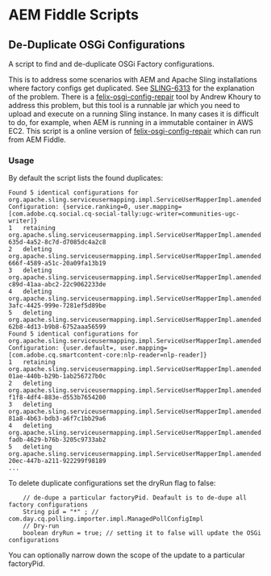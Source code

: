 # AEM Fiddle Scripts

## De-Duplicate OSGi Configurations
A script to find and de-duplicate OSGi Factory configurations.

This is to address some scenarios with AEM and Apache Sling installations where factory configs get duplicated. See [SLING-6313](https://jira.apache.org/jira/browse/SLING-6313) for the explanation of the problem.
There is a [felix-osgi-config-repair](https://github.com/cqsupport/felix-osgi-utils/tree/master/felix-osgi-config-repair) tool by Andrew Khoury to address this problem, but this tool is a runnable jar which you need to upload and execute on a running Sling instance. In many cases it is difficult to do, for example, when AEM is running in a immutable container in AWS EC2. This script is a online version of [felix-osgi-config-repair](https://github.com/cqsupport/felix-osgi-utils/tree/master/felix-osgi-config-repair) which can run from AEM Fiddle.


### Usage
By default the script lists the found duplicates: 

```
Found 5 identical configurations for org.apache.sling.serviceusermapping.impl.ServiceUserMapperImpl.amended
Configuration: {service.ranking=0, user.mapping=[com.adobe.cq.social.cq-social-tally:ugc-writer=communities-ugc-writer]}
1	retaining org.apache.sling.serviceusermapping.impl.ServiceUserMapperImpl.amended.78e7c8bd-635d-4a52-8c7d-d7085dc4a2c8
2	deleting org.apache.sling.serviceusermapping.impl.ServiceUserMapperImpl.amended.4875ca88-666f-4589-a51c-20a09fa13b19
3	deleting org.apache.sling.serviceusermapping.impl.ServiceUserMapperImpl.amended.f5806989-c89d-41aa-abc2-22c9062233de
4	deleting org.apache.sling.serviceusermapping.impl.ServiceUserMapperImpl.amended.6f0453c1-3afc-4425-999e-7281ef5d89be
5	deleting org.apache.sling.serviceusermapping.impl.ServiceUserMapperImpl.amended.ec460cd5-62b8-4d13-b9b8-6752aaa56599
Found 5 identical configurations for org.apache.sling.serviceusermapping.impl.ServiceUserMapperImpl.amended
Configuration: {user.default=, user.mapping=[com.adobe.cq.smartcontent-core:nlp-reader=nlp-reader]}
1	retaining org.apache.sling.serviceusermapping.impl.ServiceUserMapperImpl.amended.c9ac0c38-01ae-440b-b29b-1ab256727b0c
2	deleting org.apache.sling.serviceusermapping.impl.ServiceUserMapperImpl.amended.1504fd47-f1f8-4df4-883e-d553b7654200
3	deleting org.apache.sling.serviceusermapping.impl.ServiceUserMapperImpl.amended.2dfc5b82-81a8-4b63-bdb3-a6f7c1bb29a6
4	deleting org.apache.sling.serviceusermapping.impl.ServiceUserMapperImpl.amended.74f23b46-fadb-4629-b76b-3205c9733ab2
5	deleting org.apache.sling.serviceusermapping.impl.ServiceUserMapperImpl.amended.5f5cd2fb-20ec-447b-a211-922299f98189
...
```

To delete duplicate configurations set the dryRun flag to false:
```
    // de-dupe a particular factoryPid. Deafault is to de-dupe all factory configurations 
    String pid = "*" ; // com.day.cq.polling.importer.impl.ManagedPollConfigImpl
    // Dry-run    
    boolean dryRun = true; // setting it to false will update the OSGi configurations
```
You can optionally narrow down the scope of the update to a particular factoryPid. 

